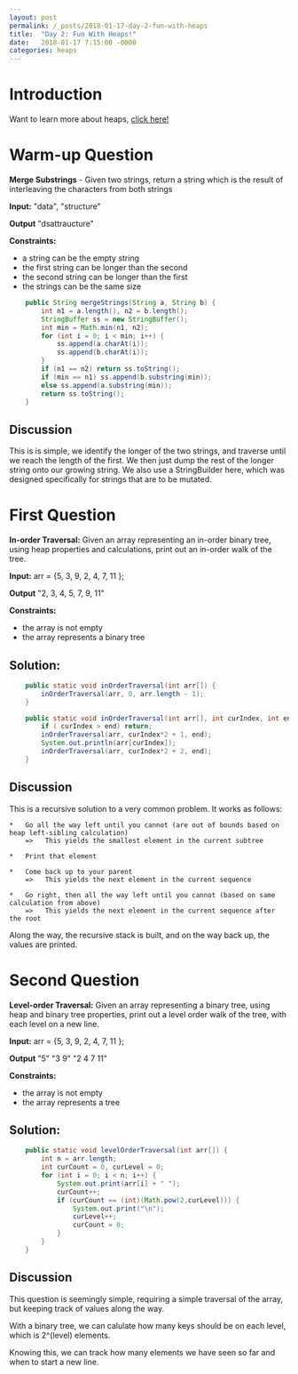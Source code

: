 ```yaml
---
layout: post
permalink: /_posts/2018-01-17-day-2-fun-with-heaps
title:  "Day 2: Fun With Heaps!"
date:   2018-01-17 7:15:00 -0000
categories: heaps 
---
```


# Introduction
Want to learn more about heaps, [click here!](../interview/resources)

# Warm-up Question
**Merge Substrings** - Given two strings, return a string which is the result of interleaving the characters from both strings

**Input:** "data", "structure"

**Output** "dsattraucture"

**Constraints:** 
*	a string can be the empty string
*	the first string can be longer than the second
*	the second string can be longer than the first
*   the strings can be the same size

```java
    public String mergeStrings(String a, String b) {
        int n1 = a.length(), n2 = b.length();
        StringBuffer ss = new StringBuffer();
        int min = Math.min(n1, n2);
        for (int i = 0; i < min; i++) {
            ss.append(a.charAt(i));
            ss.append(b.charAt(i));
        }
        if (n1 == n2) return ss.toString();
        if (min == n1) ss.append(b.substring(min));
        else ss.append(a.substring(min));
        return ss.toString();
    }
```

## Discussion
This is is simple, we identify the longer of the two strings, and traverse until 
we reach the length of the first. We then just dump the rest of the longer string
onto our growing string.
We also use a StringBuilder here, which was designed specifically for strings that are to be mutated.


# First Question
**In-order Traversal:** Given an array representing an in-order binary tree, using heap properties and calculations, print out an in-order walk of the tree.

**Input:** arr = {5, 3, 9, 2, 4, 7, 11 };

**Output** "2, 3, 4, 5, 7, 9, 11"

**Constraints:** 
*	the array is not empty
*	the array represents a binary tree

## Solution:
```java
    public static void inOrderTraversal(int arr[]) {
        inOrderTraversal(arr, 0, arr.length - 1);
    }

    public static void inOrderTraversal(int arr[], int curIndex, int end) {
        if ( curIndex > end) return; 
        inOrderTraversal(arr, curIndex*2 + 1, end);
        System.out.println(arr[curIndex]);
        inOrderTraversal(arr, curIndex*2 + 2, end);
    }
```


## Discussion
This is a recursive solution to a very common problem. It works as follows:

    *   Go all the way left until you cannot (are out of bounds based on heap left-sibling calculation)
        =>   This yields the smallest element in the current subtree

    *   Print that element

    *   Come back up to your parent
        =>   This yields the next element in the current sequence

    *   Go right, then all the way left until you cannot (based on same calculation from above)
        =>   This yields the next element in the current sequence after the root

Along the way, the recursive stack is built, and on the way back up, the values are printed.

        


# Second Question
**Level-order Traversal:** Given an array representing a binary tree, using heap and binary tree properties, print out a level order walk of the tree, with each level on a new line.

**Input:** arr = {5, 3, 9, 2, 4, 7, 11 };

**Output** 
   "5"
  "3 9"
"2 4 7 11"

**Constraints:** 
*	the array is not empty
*	the array represents a tree

## Solution:
```java
    public static void levelOrderTraversal(int arr[]) {
        int n = arr.length;
        int curCount = 0, curLevel = 0;
        for (int i = 0; i < n; i++) {
            System.out.print(arr[i] + " ");
            curCount++;
            if (curCount == (int)(Math.pow(2,curLevel))) {
                System.out.print("\n");                
                curLevel++;
                curCount = 0;
            }   
        }
    }
```


## Discussion
This question is seemingly simple, requiring a simple traversal of the array, but keeping track of values along the way.

With a binary tree, we can calulate how many keys should be on each level, which is 2^(level) elements.

Knowing this, we can track how many elements we have seen so far and when to start a new line.